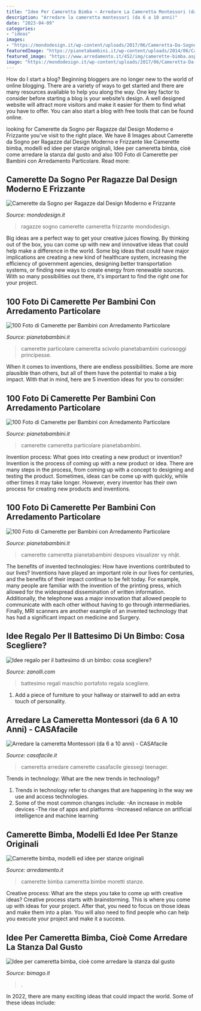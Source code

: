 ```yaml
---
title: "Idee Per Cameretta Bimba ~ Arredare La Cameretta Montessori (da 6 A 10 Anni)"
description: "Arredare la cameretta montessori (da 6 a 10 anni)"
date: "2023-04-09"
categories:
- "ideas"
images:
- "https://mondodesign.it/wp-content/uploads/2017/06/Cameretta-Da-Sogno-Ragazze-12.jpg"
featuredImage: "https://pianetabambini.it/wp-content/uploads/2014/06/Camerette-Bambini_06.jpg"
featured_image: "https://www.arredamento.it/452/img/camerette-bimba.asp_Oit_215919.jpg"
image: "https://mondodesign.it/wp-content/uploads/2017/06/Cameretta-Da-Sogno-Ragazze-12.jpg"
---
```



How do I start a blog?
Beginning bloggers are no longer new to the world of online blogging. There are a variety of ways to get started and there are many resources available to help you along the way. One key factor to consider before starting a blog is your website’s design. A well designed website will attract more visitors and make it easier for them to find what you have to offer. You can also start a blog with free tools that can be found online.

	

		
looking for Camerette da Sogno per Ragazze dal Design Moderno e Frizzante you've visit to the right place. We have 8 Images about Camerette da Sogno per Ragazze dal Design Moderno e Frizzante like Camerette bimba, modelli ed idee per stanze originali, Idee per cameretta bimba, cioè come arredare la stanza dal gusto and also 100 Foto di Camerette per Bambini con Arredamento Particolare. Read more:
		
    
## Camerette Da Sogno Per Ragazze Dal Design Moderno E Frizzante

<img loading=lazy src="https://mondodesign.it/wp-content/uploads/2017/06/Cameretta-Da-Sogno-Ragazze-12.jpg" onerror="this.onerror=null;this.src='https://tse2.mm.bing.net/th?id=OIP.TeWIWeYzvGBJVha6DN2K5AHaEo&amp;pid=15.1';" alt="Camerette da Sogno per Ragazze dal Design Moderno e Frizzante">

_Source: mondodesign.it_

>ragazze sogno camerette cameretta frizzante mondodesign. 

	

Big ideas are a perfect way to get your creative juices flowing. By thinking out of the box, you can come up with new and innovative ideas that could help make a difference in the world. Some big ideas that could have major implications are creating a new kind of healthcare system, increasing the efficiency of government agencies, designing better transportation systems, or finding new ways to create energy from renewable sources. With so many possibilities out there, it's important to find the right one for your project.

    
## 100 Foto Di Camerette Per Bambini Con Arredamento Particolare

<img loading=lazy src="https://pianetabambini.it/wp-content/uploads/2014/06/Camerette-Bambini-90.jpg" onerror="this.onerror=null;this.src='https://tse3.mm.bing.net/th?id=OIP.cousNDt_oQWUM7tb4gT4FwHaHa&amp;pid=15.1';" alt="100 Foto di Camerette per Bambini con Arredamento Particolare">

_Source: pianetabambini.it_

>camerette particolare cameretta scivolo pianetabambini curiosoggi principesse. 

	

When it comes to inventions, there are endless possibilities. Some are more plausible than others, but all of them have the potential to make a big impact. With that in mind, here are 5 invention ideas for you to consider: 

    
## 100 Foto Di Camerette Per Bambini Con Arredamento Particolare

<img loading=lazy src="https://pianetabambini.it/wp-content/uploads/2014/06/Camerette-Bambini_06.jpg" onerror="this.onerror=null;this.src='https://tse3.mm.bing.net/th?id=OIP.7y2rtzsOV4nb7MjxqhUPzQHaLH&amp;pid=15.1';" alt="100 Foto di Camerette per Bambini con Arredamento Particolare">

_Source: pianetabambini.it_

>camerette cameretta particolare pianetabambini. 

	

Invention process: What goes into creating a new product or invention?
Invention is the process of coming up with a new product or idea. There are many steps in the process, from coming up with a concept to designing and testing the product. Sometimes, ideas can be come up with quickly, while other times it may take longer. However, every inventor has their own process for creating new products and inventions.

    
## 100 Foto Di Camerette Per Bambini Con Arredamento Particolare

<img loading=lazy src="https://pianetabambini.it/wp-content/uploads/2014/06/Camerette-Bambini-85.jpg" onerror="this.onerror=null;this.src='https://tse4.mm.bing.net/th?id=OIP.n63O3PBYL2362uUuw8na8gHaE8&amp;pid=15.1';" alt="100 Foto di Camerette per Bambini con Arredamento Particolare">

_Source: pianetabambini.it_

>camerette cameretta pianetabambini despues visualizer vy nhật. 

	

The benefits of invented technologies: How have inventions contributed to our lives?
Inventions have played an important role in our lives for centuries, and the benefits of their impact continue to be felt today. For example, many people are familiar with the invention of the printing press, which allowed for the widespread dissemination of written information. Additionally, the telephone was a major innovation that allowed people to communicate with each other without having to go through intermediaries. Finally, MRI scanners are another example of an invented technology that has had a significant impact on medicine and Surgery.

    
## Idee Regalo Per Il Battesimo Di Un Bimbo: Cosa Scegliere?

<img loading=lazy src="https://www.zanolli.com/content/userimages/Image/regali-battesimo-maschio-metro.jpeg" onerror="this.onerror=null;this.src='https://tse3.mm.bing.net/th?id=OIP.zM5FS2bh3bgC3oZWzU6X0QHaE9&amp;pid=15.1';" alt="Idee regalo per il battesimo di un bimbo: cosa scegliere?">

_Source: zanolli.com_

>battesimo regali maschio portafoto regala scegliere. 

	

1. Add a piece of furniture to your hallway or stairwell to add an extra touch of personality.

    
## Arredare La Cameretta Montessori (da 6 A 10 Anni) - CASAfacile

<img loading=lazy src="https://www.casafacile.it/content/uploads/2017/12/Giessegi-14_v1.jpg" onerror="this.onerror=null;this.src='https://tse4.mm.bing.net/th?id=OIP.mA8Z22ztRSTMzwaFE4aO-wHaEa&amp;pid=15.1';" alt="Arredare la cameretta Montessori (da 6 a 10 anni) - CASAfacile">

_Source: casafacile.it_

>cameretta arredare camerette casafacile giessegi teenager. 

	

Trends in technology: What are the new trends in technology?
1. Trends in technology refer to changes that are happening in the way we use and access technologies. 
2. Some of the most common changes include: 
-An increase in mobile devices 
-The rise of apps and platforms 
-Increased reliance on artificial intelligence and machine learning 

    
## Camerette Bimba, Modelli Ed Idee Per Stanze Originali

<img loading=lazy src="https://www.arredamento.it/452/img/camerette-bimba.asp_Oit_215919.jpg" onerror="this.onerror=null;this.src='https://tse4.mm.bing.net/th?id=OIP.T1BBxsj0UWJQfeAC5_dWlAHaFF&amp;pid=15.1';" alt="Camerette bimba, modelli ed idee per stanze originali">

_Source: arredamento.it_

>camerette bimba cameretta bimbe moretti stanze. 

	

Creative process: What are the steps you take to come up with creative ideas?
Creative process starts with brainstorming. This is where you come up with ideas for your project. After that, you need to focus on those ideas and make them into a plan. You will also need to find people who can help you execute your project and make it a success.

    
## Idee Per Cameretta Bimba, Cioè Come Arredare La Stanza Dal Gusto

<img loading=lazy src="https://www.bimago.it/blog/images/artykuly/wnetrza/dzieciecy/pl/pokoj-dziewczynki/wizki/all_kids_girl_02_1020x610.jpg" onerror="this.onerror=null;this.src='https://tse4.mm.bing.net/th?id=OIP.TiOsrh3_cRhTS4mx5iKGgAHaEb&amp;pid=15.1';" alt="Idee per cameretta bimba, cioè come arredare la stanza dal gusto">

_Source: bimago.it_

>. 

	

In 2022, there are many exciting ideas that could impact the world. Some of these ideas include: 

